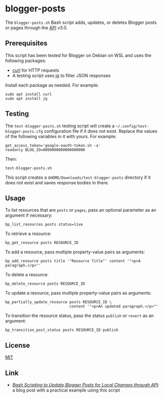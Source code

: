 # blogger-posts #

<!-- Bash script that adds, updates, or deletes Blogger post or page through
API -->

The `blogger-posts.sh` Bash script adds, updates, or deletes Blogger posts or
pages through the [API](https://developers.google.com/blogger) v3.0.

## Prerequisites ##

This script has been tested for Blogger on Debian on WSL and uses the following
packages:

  * [curl](https://curl.se/) for HTTP requests
  * A testing script uses [jq](https://stedolan.github.io/jq/) to filter JSON
    responses

Install each package as needed.  For example:

``` shell
sudo apt install curl
sudo apt install jq
```

## Testing ##

The `test-blogger-posts.sh` testing script will create a
`~/.config/test-blogger-posts.cfg` configuration file if it does not exist.
Replace the values of the following variables in it with yours.  For example:

``` shell
get_access_token='google-oauth-token.sh -a'
readonly BLOG_ID=0000000000000000000
```

Then:

``` shell
test-blogger-posts.sh
```

This script creates a `$HOME/Downloads/test-blogger-posts` directory if it does
not exist and saves response bodies in there.

## Usage ##

To list resources that are `posts` or `pages`, pass an optional parameter as an
argument if necessary:

``` shell
bp_list_resources posts status=live
```

To retrieve a resource:

``` shell
bp_get_resource posts RESOURCE_ID
```

To add a resource, pass multiple property-value pairs as arguments:

``` shell
bp_add_resource posts title '"Resource Title"' content '"<p>A paragraph.</p>"'
```

To delete a resource:

``` shell
bp_delete_resource posts RESOURCE_ID
```

To update a resource, pass multiple property-value pairs as arguments:

``` shell
bp_partially_update_resource posts RESOURCE_ID \
                             content '"<p>An updated paragraph.</p>"'
```

To transition the resource status, pass the status `publish` or
`revert` as an argument:

``` shell
bp_transition_post_status posts RESOURCE_ID publish
```

## License ##

[MIT](LICENSE.md)

## Link ##

  * [*Bash Scripting to Update Blogger Posts for Local Changes through
    API*](https://carmine560.blogspot.com/2021/04/bash-scripting-to-update-posts-through.html):
    a blog post with a practical example using this script

